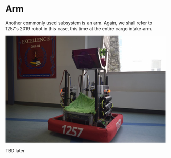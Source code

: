 # Arm

Another commonly used subsystem is an arm. Again, we shall refer to 1257's 2019 robot in this case, this time at the entire cargo intake arm.

![1257's 2019 Robot](img/2019RobotRaised.jpg)

TBD later
